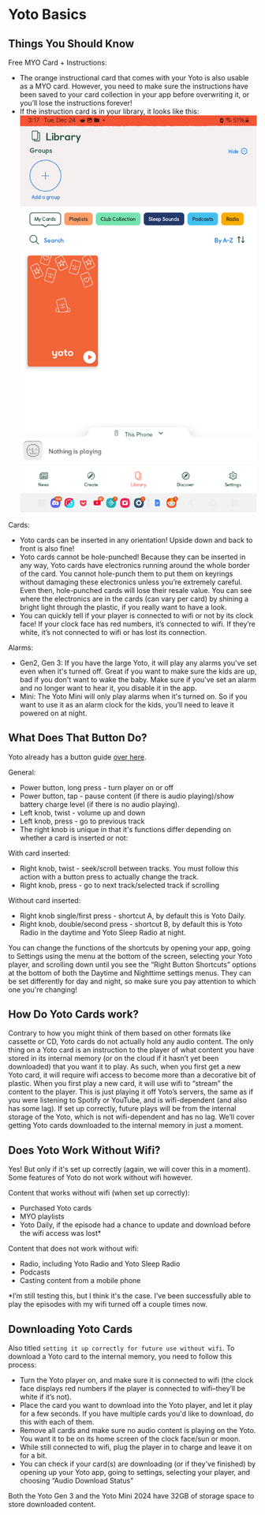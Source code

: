 # Yoto Basics

## Things You Should Know

Free MYO Card + Instructions:

- The orange instructional card that comes with your Yoto is also usable as a MYO card. However, you need to make sure the instructions have been saved to your card collection in your app before overwriting it, or you’ll lose the instructions forever! 
- If the instruction card is in your library, it looks like this:
   ![yb_01.png](../img/yb_01.png)
   
Cards: 

- Yoto cards can be inserted in any orientation! Upside down and back to front is also fine!
- Yoto cards cannot be hole-punched! Because they can be inserted in any way, Yoto cards have electronics running around the whole border of the card. You cannot hole-punch them to put them on keyrings without damaging these electronics unless you’re extremely careful. Even then, hole-punched cards will lose their resale value. You can see where the electronics are in the cards (can vary per card) by shining a bright light through the plastic, if you really want to have a look.
- You can quickly tell if your player is connected to wifi or not by its clock face! If your clock face has red numbers, it’s connected to wifi. If they’re white, it’s not connected to wifi or has lost its connection.

Alarms:

- Gen2, Gen 3: If you have the large Yoto, it will play any alarms you've set even when it's turned off. Great if you want to make sure the kids are up, bad if you don't want to wake the baby. Make sure if you've set an alarm and no longer want to hear it, you disable it in the app.
- Mini: The Yoto Mini will only play alarms when it's turned on. So if you want to use it as an alarm clock for the kids, you’ll need to leave it powered on at night. 

## What Does That Button Do?

Yoto already has a button guide [over here](https://support.yotoplay.com/en-US/controlling-your-player-10971).  

General:

- Power button, long press - turn player on or off
- Power button, tap - pause content (if there is audio playing)/show battery charge level (if there is no audio playing).
- Left knob, twist - volume up and down
- Left knob, press - go to previous track
- The right knob is unique in that it's functions differ depending on whether a card is inserted or not:

With card inserted:

- Right knob, twist - seek/scroll between tracks. You must follow this action with a button press to actually change the track.
- Right knob, press - go to next track/selected track if scrolling  

Without card inserted:

- Right knob single/first press - shortcut A, by default this is Yoto Daily.
- Right knob, double/second press - shortcut B, by default this is Yoto Radio in the daytime and Yoto Sleep Radio at night.

You can change the functions of the shortcuts by opening your app, going to Settings using the menu at the bottom of the screen, selecting your Yoto player, and scrolling down until you see the “Right Button Shortcuts” options at the bottom of both the Daytime and Nighttime settings menus. They can be set differently for day and night, so make sure you pay attention to which one you're changing!
  

## How Do Yoto Cards work?

Contrary to how you might think of them based on other formats like cassette or CD, Yoto cards do not actually hold any audio content. The only thing on a Yoto card is an instruction to the player of what content you have stored in its internal memory (or on the cloud if it hasn’t yet been downloaded) that you want it to play. As such, when you first get a new Yoto card, it will require wifi access to become more than a decorative bit of plastic. When you first play a new card, it will use wifi to “stream” the content to the player. This is just playing it off Yoto’s servers, the same as if you were listening to Spotify or YouTube, and is wifi-dependent (and also has some lag). If set up correctly, future plays will be from the internal storage of the Yoto, which is not wifi-dependent and has no lag. We’ll cover getting Yoto cards downloaded to the internal memory in just a moment.

  

## Does Yoto Work Without Wifi?

Yes! But only if it's set up correctly (again, we will cover this in a moment). Some features of Yoto do not work without wifi however.

Content that works without wifi (when set up correctly):

- Purchased Yoto cards    
- MYO playlists
- Yoto Daily, if the episode had a chance to update and download before the wifi access was lost*

Content that does not work without wifi:

- Radio, including Yoto Radio and Yoto Sleep Radio  
- Podcasts 
- Casting content from a mobile phone

*I’m still testing this, but I think it's the case. I’ve been successfully able to play the episodes with my wifi turned off a couple times now. 

## Downloading Yoto Cards

Also titled `setting it up correctly for future use without wifi`. To download a Yoto card to the internal memory, you need to follow this process:  

- Turn the Yoto player on, and make sure it is connected to wifi (the clock face displays red numbers if the player is connected to wifi–they’ll be white if it’s not).
- Place the card you want to download into the Yoto player, and let it play for a few seconds. If you have multiple cards you'd like to download, do this with each of them.
- Remove all cards and make sure no audio content is playing on the Yoto. You want it to be on its home screen of the clock face/sun or moon.
- While still connected to wifi, plug the player in to charge and leave it on for a bit.
- You can check if your card(s) are downloading (or if they've finished) by opening up your Yoto app, going to settings, selecting your player, and choosing “Audio Download Status”

Both the Yoto Gen 3 and the Yoto Mini 2024 have 32GB of storage space to store downloaded content.
